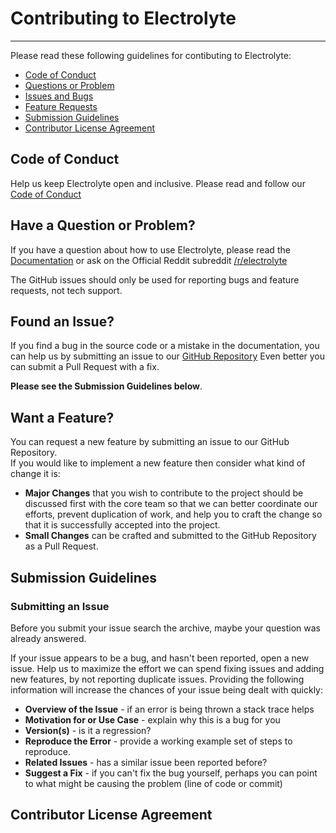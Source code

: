 # Contributing to Electrolyte
----------
Please read these following guidelines for contibuting to Electrolyte:

 - [Code of Conduct](#coc)
 - [Questions or Problem](#question)
 - [Issues and Bugs](#issue)
 - [Feature Requests](#feature)
 - [Submission Guidelines](#submit)
 - [Contributor License Agreement](#cla)

## <a name="coc"></a> Code of Conduct
Help us keep Electrolyte open and inclusive. Please read and follow our
[Code of Conduct][codeofconduct]

## <a name="question"></a> Have a Question or Problem?

If you have a question about how to use Electrolyte, please read the
[Documentation][documentation] or ask on the Official Reddit subreddit [/r/electrolyte][reddit]

The GitHub issues should only be used for reporting bugs and feature requests,
not tech support.

## <a name="issue"></a> Found an Issue?
If you find a bug in the source code or a mistake in the documentation, you can
help us by submitting an issue to our [GitHub Repository][github] Even better you can
submit a Pull Request with a fix.

**Please see the Submission Guidelines below**.

## <a name="feature"></a> Want a Feature?
You can request a new feature by submitting an issue to our GitHub Repository.  
If you would like to implement a new feature then consider what kind of change 
it is:

* **Major Changes** that you wish to contribute to the project should be 
discussed first with the core team so that we can better coordinate our efforts,
prevent duplication of work, and help you to craft the change so that it is
successfully accepted into the project.
* **Small Changes** can be crafted and submitted to the GitHub Repository as a
Pull Request.

## <a name="submit"></a> Submission Guidelines

### Submitting an Issue
Before you submit your issue search the archive, maybe your question was already
answered.

If your issue appears to be a bug, and hasn't been reported, open a new issue.
Help us to maximize the effort we can spend fixing issues and adding new
features, by not reporting duplicate issues.  Providing the following
information will increase the chances of your issue being dealt with quickly:

* **Overview of the Issue** - if an error is being thrown a stack trace helps
* **Motivation for or Use Case** - explain why this is a bug for you
* **Version(s)** - is it a regression?
* **Reproduce the Error** - provide a working example set of steps to reproduce.
* **Related Issues** - has a similar issue been reported before?
* **Suggest a Fix** - if you can't fix the bug yourself, perhaps you can point
to what might be
  causing the problem (line of code or commit)

## <a name="cla"></a> Contributor License Agreement

[website]: http://electrolyte.io
[github]: https://github.com/electrolyte/electrolyte
[documentation]: http://electrolyte.io
[codeofconduct]: https://github.com/electrolyte/code-of-conduct/blob/master/CODE-OF-CONDUCT.md
[reddit]: http://reddit.com/r/electrolyte
[pullrequesthelp]: https://help.github.com/articles/using-pull-requests
